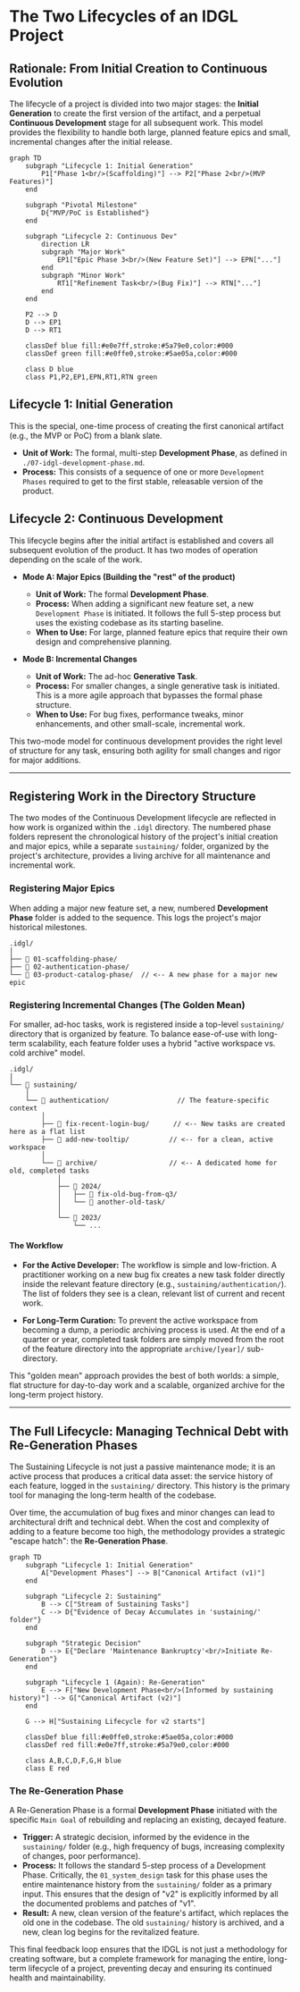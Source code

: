 # The Two Lifecycles of an IDGL Project

## Rationale: From Initial Creation to Continuous Evolution

The lifecycle of a project is divided into two major stages: the **Initial Generation** to create the first version of the artifact, and a perpetual **Continuous Development** stage for all subsequent work. This model provides the flexibility to handle both large, planned feature epics and small, incremental changes after the initial release.

```mermaid
graph TD
    subgraph "Lifecycle 1: Initial Generation"
        P1["Phase 1<br/>(Scaffolding)"] --> P2["Phase 2<br/>(MVP Features)"]
    end

    subgraph "Pivotal Milestone"
        D{"MVP/PoC is Established"}
    end

    subgraph "Lifecycle 2: Continuous Dev"
        direction LR
        subgraph "Major Work"
            EP1["Epic Phase 3<br/>(New Feature Set)"] --> EPN["..."]
        end
        subgraph "Minor Work"
            RT1["Refinement Task<br/>(Bug Fix)"] --> RTN["..."]
        end
    end
    
    P2 --> D
    D --> EP1
    D --> RT1

    classDef blue fill:#e0e7ff,stroke:#5a79e0,color:#000
    classDef green fill:#e0ffe0,stroke:#5ae05a,color:#000
    
    class D blue
    class P1,P2,EP1,EPN,RT1,RTN green
```

## Lifecycle 1: Initial Generation
This is the special, one-time process of creating the first canonical artifact (e.g., the MVP or PoC) from a blank slate.

*   **Unit of Work:** The formal, multi-step **Development Phase**, as defined in `./07-idgl-development-phase.md`.
*   **Process:** This consists of a sequence of one or more `Development Phases` required to get to the first stable, releasable version of the product.

## Lifecycle 2: Continuous Development
This lifecycle begins after the initial artifact is established and covers all subsequent evolution of the product. It has two modes of operation depending on the scale of the work.

*   **Mode A: Major Epics (Building the "rest" of the product)**
    *   **Unit of Work:** The formal **Development Phase**.
    *   **Process:** When adding a significant new feature set, a new `Development Phase` is initiated. It follows the full 5-step process but uses the existing codebase as its starting baseline.
    *   **When to Use:** For large, planned feature epics that require their own design and comprehensive planning.

*   **Mode B: Incremental Changes**
    *   **Unit of Work:** The ad-hoc **Generative Task**.
    *   **Process:** For smaller changes, a single generative task is initiated. This is a more agile approach that bypasses the formal phase structure.
    *   **When to Use:** For bug fixes, performance tweaks, minor enhancements, and other small-scale, incremental work.

This two-mode model for continuous development provides the right level of structure for any task, ensuring both agility for small changes and rigor for major additions.

---

## Registering Work in the Directory Structure

The two modes of the Continuous Development lifecycle are reflected in how work is organized within the `.idgl` directory. The numbered phase folders represent the chronological history of the project's initial creation and major epics, while a separate `sustaining/` folder, organized by the project's architecture, provides a living archive for all maintenance and incremental work.

### Registering Major Epics

When adding a major new feature set, a new, numbered **Development Phase** folder is added to the sequence. This logs the project's major historical milestones.

```
.idgl/
│
├── 📁 01-scaffolding-phase/
├── 📁 02-authentication-phase/
└── 📁 03-product-catalog-phase/  // <-- A new phase for a major new epic
```

### Registering Incremental Changes (The Golden Mean)

For smaller, ad-hoc tasks, work is registered inside a top-level `sustaining/` directory that is organized by feature. To balance ease-of-use with long-term scalability, each feature folder uses a hybrid "active workspace vs. cold archive" model.

```
.idgl/
│
└── 📁 sustaining/
    │
    └── 📁 authentication/                 // The feature-specific context
        │
        ├── 📁 fix-recent-login-bug/      // <-- New tasks are created here as a flat list
        ├── 📁 add-new-tooltip/          // <-- for a clean, active workspace
        │
        └── 📁 archive/                  // <-- A dedicated home for old, completed tasks
            │
            ├── 📁 2024/
            │   ├── 📁 fix-old-bug-from-q3/
            │   └── 📁 another-old-task/
            │
            └── 📁 2023/
                └── ...

```

#### The Workflow

*   **For the Active Developer:** The workflow is simple and low-friction. A practitioner working on a new bug fix creates a new task folder directly inside the relevant feature directory (e.g., `sustaining/authentication/`). The list of folders they see is a clean, relevant list of current and recent work.

*   **For Long-Term Curation:** To prevent the active workspace from becoming a dump, a periodic archiving process is used. At the end of a quarter or year, completed task folders are simply moved from the root of the feature directory into the appropriate `archive/[year]/` sub-directory.

This "golden mean" approach provides the best of both worlds: a simple, flat structure for day-to-day work and a scalable, organized archive for the long-term project history.

---

## The Full Lifecycle: Managing Technical Debt with Re-Generation Phases

The Sustaining Lifecycle is not just a passive maintenance mode; it is an active process that produces a critical data asset: the service history of each feature, logged in the `sustaining/` directory. This history is the primary tool for managing the long-term health of the codebase.

Over time, the accumulation of bug fixes and minor changes can lead to architectural drift and technical debt. When the cost and complexity of adding to a feature become too high, the methodology provides a strategic "escape hatch": the **Re-Generation Phase**.

```mermaid
graph TD
    subgraph "Lifecycle 1: Initial Generation"
        A["Development Phases"] --> B["Canonical Artifact (v1)"]
    end

    subgraph "Lifecycle 2: Sustaining"
        B --> C["Stream of Sustaining Tasks"]
        C --> D{"Evidence of Decay Accumulates in 'sustaining/' folder"}
    end

    subgraph "Strategic Decision"
        D --> E{"Declare 'Maintenance Bankruptcy'<br/>Initiate Re-Generation"}
    end
    
    subgraph "Lifecycle 1 (Again): Re-Generation"
        E --> F["New Development Phase<br/>(Informed by sustaining history)"] --> G["Canonical Artifact (v2)"]
    end

    G --> H["Sustaining Lifecycle for v2 starts"]

    classDef blue fill:#e0ffe0,stroke:#5ae05a,color:#000
    classDef red fill:#e0e7ff,stroke:#5a79e0,color:#000
    
    class A,B,C,D,F,G,H blue
    class E red
```

### The Re-Generation Phase

A Re-Generation Phase is a formal **Development Phase** initiated with the specific `Main Goal` of rebuilding and replacing an existing, decayed feature.

*   **Trigger:** A strategic decision, informed by the evidence in the `sustaining/` folder (e.g., high frequency of bugs, increasing complexity of changes, poor performance).
*   **Process:** It follows the standard 5-step process of a Development Phase. Critically, the `01_system_design` task for this phase uses the entire maintenance history from the `sustaining/` folder as a primary input. This ensures that the design of "v2" is explicitly informed by all the documented problems and patches of "v1".
*   **Result:** A new, clean version of the feature's artifact, which replaces the old one in the codebase. The old `sustaining/` history is archived, and a new, clean log begins for the revitalized feature.

This final feedback loop ensures that the IDGL is not just a methodology for creating software, but a complete framework for managing the entire, long-term lifecycle of a project, preventing decay and ensuring its continued health and maintainability. 